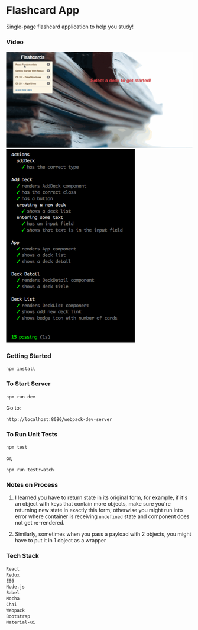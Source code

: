 # Flashcard App

Single-page flashcard application to help you study!

### Video

<span width="30px" height="30px"><img src="./src/images/flashcard-redux.gif"></span>
<span width="30px" height="30px"><img src="./src/images/tests_screenshot.png"></span>

### Getting Started

    npm install

### To Start Server

    npm run dev

Go to:

    http://localhost:8080/webpack-dev-server

### To Run Unit Tests

    npm test

or,

    npm run test:watch

### Notes on Process

1. I learned you have to return state in its original form, for example, if it's an object with keys that contain more objects, make sure you're returning new state in exactly this form; otherwise you might run into error where container is receiving `undefined` state and component does not get re-rendered.

2. Similarly, sometimes when you pass a payload with 2 objects, you might have to put it in 1 object as a wrapper

### Tech Stack

    React
    Redux
    ES6
    Node.js
    Babel
    Mocha
    Chai
    Webpack
    Bootstrap
    Material-ui
